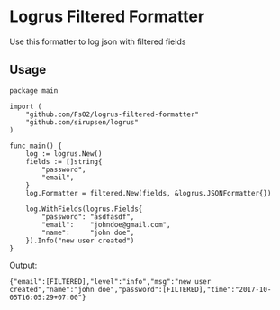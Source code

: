 # Logrus Filtered Formatter
Use this formatter to log json with filtered fields

## Usage
```
package main

import (
	"github.com/Fs02/logrus-filtered-formatter"
	"github.com/sirupsen/logrus"
)

func main() {
	log := logrus.New()
	fields := []string{
		"password",
		"email",
	}
	log.Formatter = filtered.New(fields, &logrus.JSONFormatter{})

	log.WithFields(logrus.Fields{
		"password": "asdfasdf",
		"email":    "johndoe@gmail.com",
		"name":     "john doe",
	}).Info("new user created")
}
```
Output:
```
{"email":[FILTERED],"level":"info","msg":"new user created","name":"john doe","password":[FILTERED],"time":"2017-10-05T16:05:29+07:00"}
```
